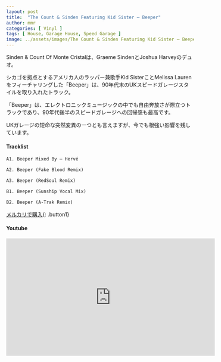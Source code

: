 ```yaml
---
layout: post
title:  "The Count & Sinden Featuring Kid Sister – Beeper"
author: mmr
categories: [ Vinyl ]
tags: [ House, Garage House, Speed Garage ]
image: ../assets/images/The Count & Sinden Featuring Kid Sister – Beeper.jpg
---
```


Sinden & Count Of Monte Cristalは、Graeme SindenとJoshua Harveyのデュオ。

シカゴを拠点とするアメリカ人のラッパー兼歌手Kid SisterことMelissa Laurenをフィーチャリングした「Beeper」は、90年代末のUKスピードガレージスタイルを取り入れたトラック。

「Beeper」は、エレクトロニックミュージックの中でも自由奔放さが際立つトラックであり、90年代後半のスピードガレージへの回帰感も最高です。

UKガレージの短命な突然変異の一つとも言えますが、今でも根強い影響を残しています。

#### Tracklist
```md
A1. Beeper Mixed By – Hervé

A2. Beeper (Fake Blood Remix) 

A3. Beeper (RedSoul Remix)

B1. Beeper (Sunship Vocal Mix)

B2. Beeper (A-Trak Remix)
```

[メルカリで購入](https://jp.mercari.com/item/m62852050687?afid=6142608987){: .button1}

#### Youtube
<iframe width="560" height="315" src="https://www.youtube.com/embed/GUZCV95SCXE?si=acAtZ7LQ67sDiYy4" title="YouTube video player" frameborder="0" allow="accelerometer; autoplay; clipboard-write; encrypted-media; gyroscope; picture-in-picture; web-share" referrerpolicy="strict-origin-when-cross-origin" allowfullscreen></iframe>